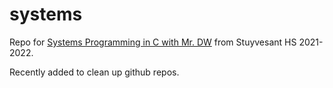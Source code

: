 # systems
Repo for [Systems Programming in C with Mr. DW](https://www.stuycs.org/systems-dw/) from Stuyvesant HS 2021-2022. 

Recently added to clean up github repos.
